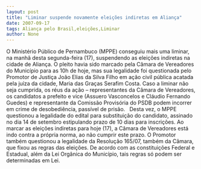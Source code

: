 ```yaml
---
layout: post
title: "Liminar suspende novamente eleições indiretas em Aliança"
date: 2007-09-17
tags: Aliança pelo Brasil,eleições,Liminar
author: None
---
```



O Minist&eacute;rio P&uacute;blico de Pernambuco (MPPE) conseguiu mais uma liminar, na manh&atilde; desta segunda-feira (17), suspendendo as elei&ccedil;&otilde;es indiretas na cidade de Alian&ccedil;a. O pleito havia sido marcado pela C&acirc;mara de Vereadores do Munic&iacute;pio para as 10h de hoje, mas sua legalidade foi questionada pelo Promotor de Justi&ccedil;a Jo&atilde;o Elias da Silva Filho em a&ccedil;&atilde;o civil p&uacute;blica acatada pela ju&iacute;za da cidade, Maria das Gra&ccedil;as Serafim Costa. 
Caso a liminar n&atilde;o seja cumprida, os r&eacute;us da a&ccedil;&atilde;o &ndash; representantes da C&acirc;mara de Vereadores, os candidatos a prefeito e vice (Assuero Vasconcelos e Cl&aacute;udio Fernando Guedes) e representante da Comiss&atilde;o Provis&oacute;ria do PSDB podem incorrer em crime de desobedi&ecirc;ncia, pass&iacute;vel de pris&atilde;o. 
&nbsp;
Desta vez, o MPPE questionou a legalidade do edital para substitui&ccedil;&atilde;o do candidato, assinado no dia 14 de setembro estipulando prazo de 10 dias para inscri&ccedil;&otilde;es. Ao marcar as elei&ccedil;&otilde;es indiretas para hoje (17), a C&acirc;mara de Vereadores est&aacute; indo contra a pr&oacute;pria norma, ao n&atilde;o cumprir este prazo. O Promotor tamb&eacute;m questionou a legalidade da Resolu&ccedil;&atilde;o 165/07, tamb&eacute;m da C&acirc;mara, que fixou as regras das elei&ccedil;&otilde;es. De acordo com as constitui&ccedil;&otilde;es Federal e Estadual, al&eacute;m da Lei Org&acirc;nica do Munic&iacute;pio, tais regras s&oacute; podem ser determinadas em Lei. 

 